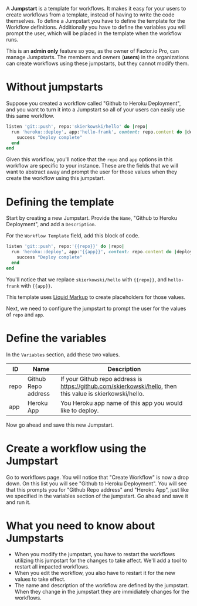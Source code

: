 A **Jumpstart** is a template for workflows. It makes it easy for your users to create workflows from a template, instead of having to write the code themselves. To define a Jumpstart you have to define the template for the Workflow definitions. Additionally you have to define the variables you will prompt the user, which will be placed in the template when the workflow runs.

This is an **admin only** feature so you, as the owner of Factor.io Pro, can manage Jumpstarts. The members and owners (**users**) in the organizations can create workflows using these jumpstarts, but they cannot modify them.

# Without jumpstarts
Suppose you created a workflow called "Github to Heroku Deployment", and you want to turn it into a Jumpstart so all of your users can easily use this same workflow.

```ruby
listen 'git::push', repo:'skierkowski/hello' do |repo|
  run 'heroku::deploy', app:'hello-frank', content: repo.content do |deploy|
    success "Deploy complete"
  end
end
```

Given this workflow, you'll notice that the `repo` and `app` options in this workflow are specific to your instance. These are the fields that we will want to abstract away and prompt the user for those values when they create the workflow using this jumpstart.

# Defining the template
Start by creating a new Jumpstart. Provide the `Name`, "Github to Heroku Deployment", and add a `Description`.

For the `Workflow Template` field, add this block of code.

```ruby
listen 'git::push', repo:'{{repo}}' do |repo|
  run 'heroku::deploy', app:'{{app}}', content: repo.content do |deploy|
    success "Deploy complete"
  end
end
```

You'll notice that we replace `skierkowski/hello` with `{{repo}}`, and `hello-frank` with `{{app}}`.

This template uses [Liquid Markup](http://liquidmarkup.org/) to create placeholders for those values.

Next, we need to configure the jumpstart to prompt the user for the values of `repo` and `app`.


# Define the variables
In the `Variables` section, add these two values.

ID | Name | Description
-- | ---- | -----------
repo | Github Repo address | If your Github repo address is https://github.com/skierkowski/hello, then this value is skierkowski/hello.
app | Heroku App | You Heroku app name of this app you would like to deploy.

Now go ahead and save this new Jumpstart.

# Create a workflow using the Jumpstart
Go to workflows page. You will notice that "Create Workflow" is now a drop down. On this list you will see "Github to Heroku Deployment". You will see that this prompts you for "Github Repo address" and "Heroku App", just like we specified in the variables section of the jumpstart. Go ahead and save it and run it.

# What you need to know about Jumpstarts
- When you modify the jumpstart, you have to restart the workflows utilizing this jumpstart for the changes to take affect. We'll add a tool to restart all impacted workflows.
- When you edit the workflow, you also have to restart it for the new values to take effect.
- The name and description of the workflow are defined by the jumpstart. When they change in the jumpstart they are immidiately changes for the workflows.

